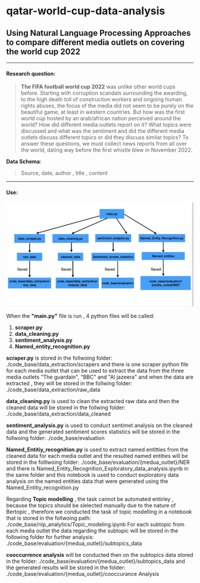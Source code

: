 # qatar-world-cup-data-analysis

## Using Natural Language Processing Approaches to compare different media outlets on covering the world cup 2022


___
#### Research question:
> **The FIFA football world cup 2022** was unlike other world cups before. Starting with corruption scandals surrounding the awarding, to the high death toll of construction workers and ongoing human rights abuses, the focus of the media did not seem to be purely on the beautiful game, at least in western countries. But how was the first world cup hosted by an arab/african nation perceived around the world? How did different media outlets report on it? What topics were discussed and what was the sentiment and did the different media outlets discuss different topics or did they discuss similar topics? To answer these questions, we must collect news reports from all over the world, dating way before the first whistle blew in November 2022. 


**Data Schema**:
> Source, date, author , title , content

___

#### Use:
                                               
![alt text](https://github.com/Abdulnaser98/qatar-world-cup-data-analysis/blob/main/figure/6D446898-ACF3-44B6-8F86-70B294262E73.jpeg?raw=true)

When the **"main.py"** file is run , 4 python files will be called: 
1. **scraper.py**
2. **data_cleaning.py**
3. **sentiment_analysis.py**
4. **Named_entity_recognition.py**

**scraper.py** is stored in the follwoing folder: ./code_base/data_extraction/scrapers and there is one scraper python file for each media outlet that can be used to extract the data from the three media outlets "The guardain", "BBC" and "Al jazeera" and when the data are extracted , they will be stored in the follwing folder: ./code_base/data_extraction/raw_data

**data_cleaning.py** is used to clean the extracted raw data and then the cleaned data will be 
stored in the follwing folder: ./code_base/data_extraction/data_cleaned

**sentiment_analysis.py** is used to conduct sentimet analysis on the cleaned data and the generated sentiment scores statistics will be stored in the follwoing folder: ./code_base/evaluation

**Named_Entitiy_recognition.py** is used to extract named entitties from the cleaned data for each media outlet and the resulted named entities will be stored in the folllwoing folder: ./code_base/evaluation/{medua_outlet}/NER and there is Named_Entity_Recognition_Exploratory_data_analysis.ipynb in the same folder and this notebook is used to conduct exploratory data analysis on the named entities data that were generated using the Named_Entitiy_recognition.py


Regarding **Topic modelling** , the task cannot be automated entirley , because the topics should be slelected manually due to the nature of Bertopic , therefore we conducted the task of topic modelling in a notebook that is stored in the follwoing path: ./code_base/nlp_analytics/Topic_modeling.ipynb
For each subtopic from each media outlet the data regarding the subtopic will be stored in the following folder for further analysis: ./code_base/evaluation/{medua_outlet}/subtopics_data 


**cooccurrence analysis** will be conducted then on the subtopics data stored in the folder: ./code_base/evaluation/{medua_outlet}/subtopics_data and the generated results will be stored in the folder:  ./code_base/evaluation/{medua_outlet}/cooccurance Analysis

 


